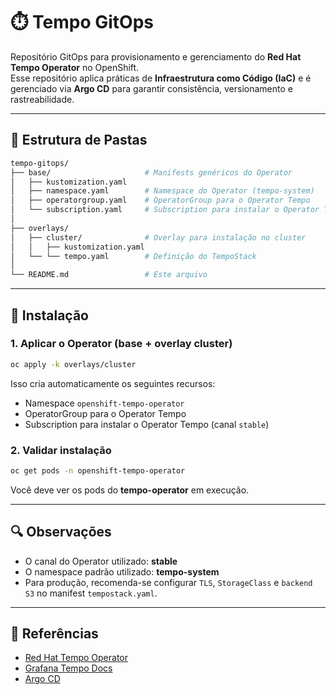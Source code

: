 
# ⏱️ Tempo GitOps

Repositório GitOps para provisionamento e gerenciamento do **Red Hat Tempo Operator** no OpenShift.  
Esse repositório aplica práticas de **Infraestrutura como Código (IaC)** e é gerenciado via **Argo CD** para garantir consistência, versionamento e rastreabilidade.

---

## 📂 Estrutura de Pastas

```bash
tempo-gitops/
├── base/                     # Manifests genéricos do Operator
│   ├── kustomization.yaml
│   ├── namespace.yaml        # Namespace do Operator (tempo-system)
│   ├── operatorgroup.yaml    # OperatorGroup para o Operator Tempo
│   └── subscription.yaml     # Subscription para instalar o Operator Tempo
│
├── overlays/
│   ├── cluster/              # Overlay para instalação no cluster
│   │   ├── kustomization.yaml
│   └── └── tempo.yaml        # Definição do TempoStack               
│
└── README.md                 # Este arquivo
```

---

## 🚀 Instalação

### 1. Aplicar o Operator (base + overlay cluster)

```bash
oc apply -k overlays/cluster
```

Isso cria automaticamente os seguintes recursos:
- Namespace `openshift-tempo-operator`
- OperatorGroup para o Operator Tempo
- Subscription para instalar o Operator Tempo (canal `stable`)

### 2. Validar instalação

```bash
oc get pods -n openshift-tempo-operator
```

Você deve ver os pods do **tempo-operator** em execução.

---

## 🔍 Observações

- O canal do Operator utilizado: **stable**
- O namespace padrão utilizado: **tempo-system**
- Para produção, recomenda-se configurar `TLS`, `StorageClass` e `backend S3` no manifest `tempostack.yaml`.

---

## 📖 Referências

- [Red Hat Tempo Operator](https://access.redhat.com/documentation)
- [Grafana Tempo Docs](https://grafana.com/docs/tempo/latest/)
- [Argo CD](https://argo-cd.readthedocs.io/)
